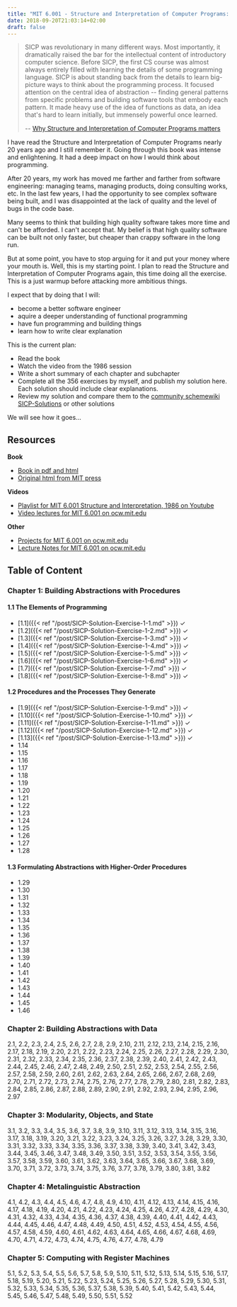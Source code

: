 ```yaml
---
title: "MIT 6.001 - Structure and Interpretation of Computer Programs: Notes and solutions"
date: 2018-09-20T21:03:14+02:00
draft: false
---
```


> SICP was revolutionary in many different ways. Most importantly, it dramatically raised the bar for the intellectual content of introductory computer science. Before SICP, the first CS course was almost always entirely filled with learning the details of some programming language. SICP is about standing back from the details to learn big-picture ways to think about the programming process. It focused attention on the central idea of abstraction -- finding general patterns from specific problems and building software tools that embody each pattern. It made heavy use of the idea of functions as data, an idea that's hard to learn initially, but immensely powerful once learned.
>
> -- [Why Structure and Interpretation of Computer Programs matters](http://people.eecs.berkeley.edu/~bh/sicp.html)

I have read the Structure and Interpretation of Computer Programs nearly 20 years ago and I still remember it. Going through this book was intense and enlightening. It had a deep impact on how I would think about programming.

After 20 years, my work has moved me farther and farther from software engineering: managing teams, managing products, doing consulting works, etc. In the last few years, I had the opportunity to see complex software being built, and I was disappointed at the lack of quality and the level of bugs in the code base.

Many seems to think that building high quality software takes more time and can't be afforded. I can't accept that. My belief is that high quality software can be built not only faster, but cheaper than crappy software in the long run.

But at some point, you have to stop arguing for it and put your money where your mouth is. Well, this is my starting point. I plan to read the Structure and Interpretation of Computer Programs again, this time doing all the exercise. This is a just warmup before attacking more ambitious things.

I expect that by doing that I will:

- become a better software engineer
- aquire a deeper understanding of functional programming
- have fun programming and building things
- learn how to write clear explanation

This is the current plan:

- Read the book
- Watch the video from the 1986 session
- Write a short summary of each chapter and subchapter
- Complete all the 356 exercises by myself, and publish my solution here. Each solution should include clear explanations.
- Review my solution and compare them to the [community schemewiki SICP-Solutions](http://community.schemewiki.org/?SICP-Solutions) or other solutions

We will see how it goes...

## Resources

**Book**

- [Book in pdf and html](https://sicpebook.wordpress.com/)
- [Original html from MIT press ](http://mitpress.mit.edu/sites/default/files/sicp/index.html)

**Videos**

- [Playlist for MIT 6.001 Structure and Interpretation, 1986 on Youtube](https://www.youtube.com/playlist?list=PLE18841CABEA24090)
- [Video lectures for MIT 6.001 on ocw.mit.edu](https://ocw.mit.edu/courses/electrical-engineering-and-computer-science/6-001-structure-and-interpretation-of-computer-programs-spring-2005/video-lectures/)

**Other**

- [Projects for MIT 6.001 on ocw.mit.edu](https://ocw.mit.edu/courses/electrical-engineering-and-computer-science/6-001-structure-and-interpretation-of-computer-programs-spring-2005/projects/)
- [Lecture Notes for MIT 6.001 on ocw.mit.edu](https://ocw.mit.edu/courses/electrical-engineering-and-computer-science/6-001-structure-and-interpretation-of-computer-programs-spring-2005/lecture-notes/)

## Table of Content

### Chapter 1: Building Abstractions with Procedures

#### 1.1 The Elements of Programming

- [1.1]({{< ref "/post/SICP-Solution-Exercise-1-1.md" >}}) ✓
- [1.2]({{< ref "/post/SICP-Solution-Exercise-1-2.md" >}}) ✓
- [1.3]({{< ref "/post/SICP-Solution-Exercise-1-3.md" >}}) ✓
- [1.4]({{< ref "/post/SICP-Solution-Exercise-1-4.md" >}}) ✓
- [1.5]({{< ref "/post/SICP-Solution-Exercise-1-5.md" >}}) ✓
- [1.6]({{< ref "/post/SICP-Solution-Exercise-1-6.md" >}}) ✓
- [1.7]({{< ref "/post/SICP-Solution-Exercise-1-7.md" >}}) ✓
- [1.8]({{< ref "/post/SICP-Solution-Exercise-1-8.md" >}}) ✓

#### 1.2 Procedures and the Processes They Generate

- [1.9]({{< ref "/post/SICP-Solution-Exercise-1-9.md" >}}) ✓
- [1.10]({{< ref "/post/SICP-Solution-Exercise-1-10.md" >}}) ✓
- [1.11]({{< ref "/post/SICP-Solution-Exercise-1-11.md" >}}) ✓
- [1.12]({{< ref "/post/SICP-Solution-Exercise-1-12.md" >}}) ✓
- [1.13]({{< ref "/post/SICP-Solution-Exercise-1-13.md" >}}) ✓
- 1.14
- 1.15
- 1.16
- 1.17
- 1.18
- 1.19
- 1.20
- 1.21
- 1.22
- 1.23
- 1.24
- 1.25
- 1.26
- 1.27
- 1.28

#### 1.3 Formulating Abstractions with Higher-Order Procedures

- 1.29
- 1.30
- 1.31
- 1.32
- 1.33
- 1.34
- 1.35
- 1.36
- 1.37
- 1.38
- 1.39
- 1.40
- 1.41
- 1.42
- 1.43
- 1.44
- 1.45
- 1.46

### Chapter 2: Building Abstractions with Data

2.1, 2.2, 2.3, 2.4, 2.5, 2.6, 2.7, 2.8, 2.9, 2.10, 2.11, 2.12, 2.13, 2.14, 2.15, 2.16, 2.17, 2.18, 2.19, 2.20, 2.21, 2.22, 2.23, 2.24, 2.25, 2.26, 2.27, 2.28, 2.29, 2.30, 2.31, 2.32, 2.33, 2.34, 2.35, 2.36, 2.37, 2.38, 2.39, 2.40, 2.41, 2.42, 2.43, 2.44, 2.45, 2.46, 2.47, 2.48, 2.49, 2.50, 2.51, 2.52, 2.53, 2.54, 2.55, 2.56, 2.57, 2.58, 2.59, 2.60, 2.61, 2.62, 2.63, 2.64, 2.65, 2.66, 2.67, 2.68, 2.69, 2.70, 2.71, 2.72, 2.73, 2.74, 2.75, 2.76, 2.77, 2.78, 2.79, 2.80, 2.81, 2.82, 2.83, 2.84, 2.85, 2.86, 2.87, 2.88, 2.89, 2.90, 2.91, 2.92, 2.93, 2.94, 2.95, 2.96, 2.97

### Chapter 3: Modularity, Objects, and State

3.1, 3.2, 3.3, 3.4, 3.5, 3.6, 3.7, 3.8, 3.9, 3.10, 3.11, 3.12, 3.13, 3.14, 3.15, 3.16, 3.17, 3.18, 3.19, 3.20, 3.21, 3.22, 3.23, 3.24, 3.25, 3.26, 3.27, 3.28, 3.29, 3.30, 3.31, 3.32, 3.33, 3.34, 3.35, 3.36, 3.37, 3.38, 3.39, 3.40, 3.41, 3.42, 3.43, 3.44, 3.45, 3.46, 3.47, 3.48, 3.49, 3.50, 3.51, 3.52, 3.53, 3.54, 3.55, 3.56, 3.57, 3.58, 3.59, 3.60, 3.61, 3.62, 3.63, 3.64, 3.65, 3.66, 3.67, 3.68, 3.69, 3.70, 3.71, 3.72, 3.73, 3.74, 3.75, 3.76, 3.77, 3.78, 3.79, 3.80, 3.81, 3.82

### Chapter 4: Metalinguistic Abstraction

4.1, 4.2, 4.3, 4.4, 4.5, 4.6, 4.7, 4.8, 4.9, 4.10, 4.11, 4.12, 4.13, 4.14, 4.15, 4.16, 4.17, 4.18, 4.19, 4.20, 4.21, 4.22, 4.23, 4.24, 4.25, 4.26, 4.27, 4.28, 4.29, 4.30, 4.31, 4.32, 4.33, 4.34, 4.35, 4.36, 4.37, 4.38, 4.39, 4.40, 4.41, 4.42, 4.43, 4.44, 4.45, 4.46, 4.47, 4.48, 4.49, 4.50, 4.51, 4.52, 4.53, 4.54, 4.55, 4.56, 4.57, 4.58, 4.59, 4.60, 4.61, 4.62, 4.63, 4.64, 4.65, 4.66, 4.67, 4.68, 4.69, 4.70, 4.71, 4.72, 4.73, 4.74, 4.75, 4.76, 4.77, 4.78, 4.79

### Chapter 5: Computing with Register Machines

5.1, 5.2, 5.3, 5.4, 5.5, 5.6, 5.7, 5.8, 5.9, 5.10, 5.11, 5.12, 5.13, 5.14, 5.15, 5.16, 5.17, 5.18, 5.19, 5.20, 5.21, 5.22, 5.23, 5.24, 5.25, 5.26, 5.27, 5.28, 5.29, 5.30, 5.31, 5.32, 5.33, 5.34, 5.35, 5.36, 5.37, 5.38, 5.39, 5.40, 5.41, 5.42, 5.43, 5.44, 5.45, 5.46, 5.47, 5.48, 5.49, 5.50, 5.51, 5.52
